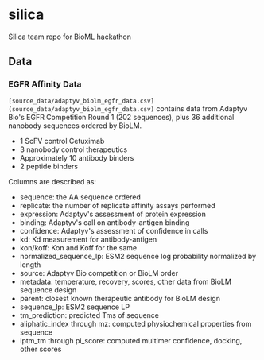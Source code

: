 # silica
Silica team repo for BioML hackathon

## Data

### EGFR Affinity Data

`[source_data/adaptyv_biolm_egfr_data.csv](source_data/adaptyv_biolm_egfr_data.csv)` 
contains data from Adaptyv Bio's EGFR Competition Round 1 (202 sequences), plus 
36 additional nanobody sequences ordered by BioLM.

  * 1 ScFV control Cetuximab
  * 3 nanobody control therapeutics
  * Approximately 10 antibody binders
  * 2 peptide binders

Columns are described as:

  * sequence: the AA sequence ordered
  * replicate: the number of replicate affinity assays performed
  * expression: Adaptyv's assessment of protein expression
  * binding: Adaptyv's call on antibody-antigen binding
  * confidence: Adaptyv's assessment of confidence in calls
  * kd: Kd measurement for antibody-antigen
  * kon/koff: Kon and Koff for the same
  * normalized_sequence_lp: ESM2 sequence log probability normalized by length
  * source: Adaptyv Bio competition or BioLM order
  * metadata: temperature, recovery, scores, other data from BioLM sequence design
  * parent: closest known therapeutic antibody for BioLM design
  * sequence_lp: ESM2 sequence LP
  * tm_prediction: predicted Tms of sequence
  * aliphatic_index through mz: computed physiochemical properties from sequence
  * iptm_tm through pi_score: computed multimer confidence, docking, other scores




